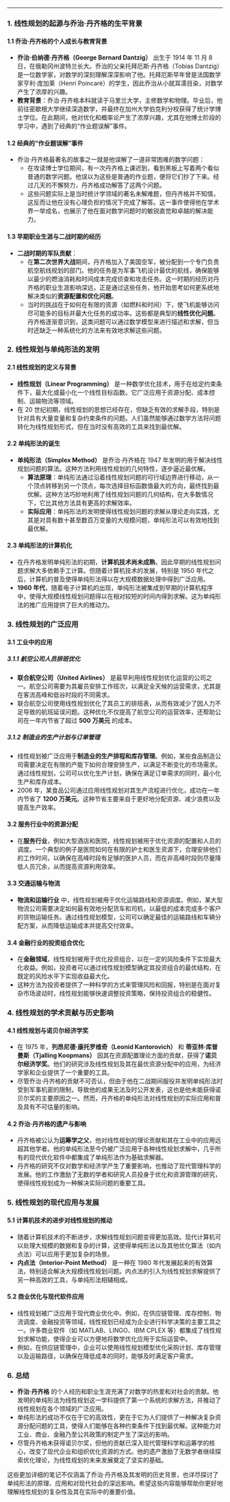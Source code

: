 ---

### 1. 线性规划的起源与乔治·丹齐格的生平背景

#### 1.1 乔治·丹齐格的个人成长与教育背景
- **乔治·伯纳德·丹齐格（George Bernard Dantzig）** 出生于 1914 年 11 月 8 日，在俄勒冈州波特兰长大。乔治的父亲托拜厄斯·丹齐格（Tobias Dantzig）是一位数学家，对数学的深刻理解深深影响了他。托拜厄斯早年曾是法国数学家亨利·庞加莱（Henri Poincaré）的学生，因此乔治从小就耳濡目染，对数学产生了浓厚的兴趣。
- **教育背景**：乔治·丹齐格本科就读于马里兰大学，主修数学和物理。毕业后，他前往密歇根大学继续深造数学，并最终在加州大学伯克利分校获得了统计学博士学位。在此期间，他对优化和概率论产生了浓厚兴趣，尤其在他博士阶段的学习中，遇到了经典的“作业题误解”事件。

#### 1.2 经典的“作业题误解”事件
- 乔治·丹齐格最著名的故事之一就是他误解了一道非常困难的数学问题：
  - 在攻读博士学位期间，有一次丹齐格上课迟到，看到黑板上写着两个看似普通的数学问题。他误以为这些是普通的作业题，便将它们抄了下来。经过几天的不懈努力，丹齐格成功解答了这两个问题。
  - 这些问题实际上是当时统计学领域的著名未解难题，但丹齐格并不知情，这反而让他在没有心理负担的情况下完成了解答。这一事件使得他在学术界一举成名，也展示了他在面对数学问题时的敏锐直觉和卓越的解决能力。

#### 1.3 早期职业生涯与二战时期的经历
- **二战时期的军队贡献**：
  - 在**第二次世界大战**期间，丹齐格加入了美国空军，被分配到一个专门负责航空航线规划的部门。他的任务是为军事飞机设计最优的航线，确保能够以最少的燃油消耗和时间成本完成侦查和攻击任务。这一时期的经历对丹齐格的职业生涯影响深远，正是通过这些任务，他开始思考如何更系统地解决类似的**资源配置和优化问题**。
  - 当时的挑战在于如何在有限的资源（如燃料和时间）下，使飞机能够访问尽可能多的目标并最大化任务的成功率。这些都是典型的**线性优化问题**。丹齐格逐渐意识到，这类问题可以通过数学模型来进行描述和求解，但当时还缺乏一种系统化的方法来有效地求解这些问题。

### 2. 线性规划与单纯形法的发明

#### 2.1 线性规划的定义与背景
- **线性规划（Linear Programming）** 是一种数学优化技术，用于在给定约束条件下，最大化或最小化一个线性目标函数。它广泛应用于资源分配、成本控制、运输物流等领域。
- 在 20 世纪初期，线性规划的思想已经存在，但缺乏有效的求解手段，特别是针对具有大量变量和复杂约束条件的问题。人们虽然能够通过数学方法将问题转化为线性规划形式，但在当时没有高效的工具来找到最优解。

#### 2.2 单纯形法的诞生
- **单纯形法（Simplex Method）** 是乔治·丹齐格在 1947 年发明的用于解决线性规划问题的算法。这种方法利用线性规划的几何特性，逐步逼近最优解。
  - **算法原理**：单纯形法通过沿着线性规划问题的可行域边界进行移动，从一个顶点转移到另一个顶点，每次选择目标函数值最大的方向，最终找到最优解。这种方法巧妙地利用了线性规划问题的几何结构，在大多数情况下，它比其他方法具有更高的求解效率。
  - **实际应用**：单纯形法的发明使得线性规划问题的求解从理论走向实践，尤其是对具有数十甚至数百万变量的大规模问题，单纯形法可以有效地找到最优解。

#### 2.3 单纯形法的计算机化
- 在丹齐格发明单纯形法的初期，**计算机技术尚未成熟**，因此早期的线性规划问题求解大多依赖手工计算。但随着计算机技术的发展，特别是 1950 年代之后，计算机的普及使得单纯形法得以在大规模数据处理中得到广泛应用。
- **1960 年代**，随着电子计算机的出现，单纯形法被集成到早期的计算机程序中，使得大规模线性规划问题得以在相对较短的时间内得到求解。这为单纯形法的推广应用提供了巨大的推动力。

### 3. 线性规划的广泛应用

#### 3.1 工业中的应用

##### 3.1.1 航空公司人员排班优化
- **联合航空公司（United Airlines）** 是最早利用线性规划优化运营的公司之一。航空公司需要为其雇员安排工作班次，以满足全天候的运营需求，尤其是在客流高峰和低谷时段的不同需求。
- 联合航空公司使用线性规划优化了其员工的排班表，从而有效减少了因人力不足导致的航班延误问题。这种优化不仅提高了航空公司的运营效率，还帮助公司在一年内节省了超过 **500 万美元** 的成本。

##### 3.1.2 制造业的生产计划与订单管理
- 线性规划被广泛应用于**制造业的生产排程和库存管理**。例如，某些食品制造公司需要决定在有限的产能下如何合理安排生产，以满足不断变化的市场需求。通过线性规划，公司可以优化生产计划，确保在满足订单需求的同时，最小化生产和库存成本。
- 2006 年，某食品公司通过应用线性规划对其生产流程进行优化，成功在一年内节省了 **1200 万美元**。这种节省主要来自于更好地分配资源、减少浪费以及提高生产效率。

#### 3.2 服务行业中的资源分配
- 在**服务行业**，例如大型酒店和医院，线性规划被用于优化资源的配置和人员的调度。一个典型的例子是医院如何在有限的护士和医生资源下，合理安排他们的工作时间，以确保在高峰时段有足够的医护人员，而在非高峰时段则尽量降低人员冗余，从而提高资源利用效率。

#### 3.3 交通运输与物流
- **物流和运输行业** 中，线性规划被用于优化运输路线和资源调度。例如，某大型物流公司需要决定如何最有效地分配货车和司机，以最低的成本完成多个客户的货物运输任务。通过线性规划模型，公司可以确定最佳的运输路线和车辆分配方案，从而降低运输成本并提高交付效率。

#### 3.4 金融行业的投资组合优化
- 在**金融领域**，线性规划被用于优化投资组合，以在一定的风险条件下实现最大化收益。例如，投资者可以通过线性规划模型确定其投资组合的最优结构，在既定的风险水平下实现收益最大化。
- 这种方法为投资者提供了一种科学的方式来管理风险和回报，特别是在面对复杂市场波动时，线性规划能够快速调整投资策略，保持投资组合的稳健性。

### 4. 线性规划的学术贡献与历史影响

#### 4.1 线性规划与诺贝尔经济学奖
- 在 1975 年，**列昂尼德·康托罗维奇（Leonid Kantorovich）** 和 **蒂亚林·库普曼斯（Tjalling Koopmans）** 因其在资源配置理论方面的贡献，获得了**诺贝尔经济学奖**。他们的研究涉及线性规划及其在最优资源分配中的应用，为经济学家和企业提供了一个重要的工具。
- 尽管乔治·丹齐格的贡献不可否认，但由于他在二战期间服役并发明单纯形法时受到军事机密的限制，导致他的成果无法及时公开发表，这也是他未能获得诺贝尔奖的主要原因之一。然而，丹齐格的单纯形法对线性规划的实际应用和普及具有不可估量的影响。

#### 4.2 乔治·丹齐格的遗产与影响
- 丹齐格被公认为**运筹学之父**，他对线性规划的理论贡献和其在工业中的应用远超其他学者。他的单纯形法至今仍被广泛应用于各种线性规划求解中，几乎所有的现代优化软件中都集成了单纯形法作为基础求解器。
- 丹齐格的研究不仅对数学和经济学产生了重要影响，也推动了现代管理科学的发展。他的工作激励了无数的学者和研究人员投身于优化和资源管理的研究，使得线性规划成为一种解决实际问题的重要工具。

### 5. 线性规划的现代应用与发展

#### 5.1 计算机技术的进步对线性规划的推动
- 随着计算机技术的不断进步，求解线性规划问题变得更加高效。现代计算机可以处理大规模的数据和复杂的计算，这使得单纯形法以及其他优化算法（如内点法）可以应用于更加复杂的场景。
- **内点法（Interior-Point Method）** 是一种在 1980 年代发展起来的有效算法，特别适合解决大规模线性规划问题。内点法的引入为线性规划求解提供了另一种高效的工具，与单纯形法相辅相成。

#### 5.2 商业优化与现代软件应用
- 线性规划被广泛应用于现代商业优化中。例如，在供应链管理、库存控制、物流调度、金融投资等领域，线性规划已经成为企业进行科学决策的主要工具之一。许多商业软件（如 MATLAB、LINGO、IBM CPLEX 等）都集成了线性规划求解功能，使得企业可以方便地将数学优化应用于实际运营中。
- 例如，在供应链管理中，企业可以使用线性规划模型优化采购计划、库存管理以及运输路径，以确保在降低成本的同时，能够及时满足客户需求。

### 6. 总结
- **乔治·丹齐格** 的个人经历和职业生涯充满了对数学的热爱和对社会的贡献。他发明的单纯形法为线性规划这一学科提供了第一个系统的求解方法，并推动了线性规划在各个领域的广泛应用。
- 单纯形法的成功不仅在于它的高效性，更在于它为人们提供了一种解决复杂资源分配问题的工具，使得人们能够在各种约束条件下找到最优解。这种能力对工业、商业、金融乃至公共政策的制定产生了深远的影响。
- 尽管丹齐格未获得诺贝尔奖，但他的贡献已深入现代管理科学和运筹学的核心，改变了现代企业和组织优化资源的方式。他的遗产激励了无数学者继续探索优化理论，为线性规划的未来发展奠定了坚实的基础。

这些更加详细的笔记不仅涵盖了乔治·丹齐格及其发明的历史背景，也详尽探讨了单纯形法的原理、应用和对现代社会的深远影响。希望这些内容能够帮助你更好地理解线性规划的复杂性及其在实际中的重要价值。